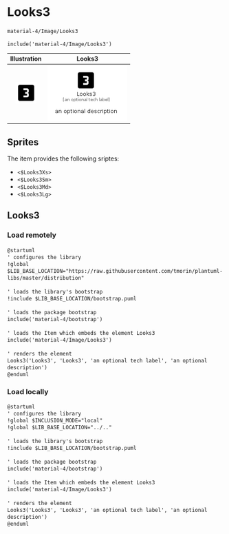 # Looks3


```text
material-4/Image/Looks3
```

```text
include('material-4/Image/Looks3')
```



| Illustration | Looks3 |
| :---: | :---: |
| ![illustration for Illustration](../../material-4/Image/Looks3.png) | ![illustration for Looks3](../../material-4/Image/Looks3.Local.png) |



## Sprites
The item provides the following sriptes:

- `<$Looks3Xs>`
- `<$Looks3Sm>`
- `<$Looks3Md>`
- `<$Looks3Lg>`





## Looks3

### Load remotely
```plantuml
@startuml
' configures the library
!global $LIB_BASE_LOCATION="https://raw.githubusercontent.com/tmorin/plantuml-libs/master/distribution"

' loads the library's bootstrap
!include $LIB_BASE_LOCATION/bootstrap.puml

' loads the package bootstrap
include('material-4/bootstrap')

' loads the Item which embeds the element Looks3
include('material-4/Image/Looks3')

' renders the element
Looks3('Looks3', 'Looks3', 'an optional tech label', 'an optional description')
@enduml
```

### Load locally
```plantuml
@startuml
' configures the library
!global $INCLUSION_MODE="local"
!global $LIB_BASE_LOCATION="../.."

' loads the library's bootstrap
!include $LIB_BASE_LOCATION/bootstrap.puml

' loads the package bootstrap
include('material-4/bootstrap')

' loads the Item which embeds the element Looks3
include('material-4/Image/Looks3')

' renders the element
Looks3('Looks3', 'Looks3', 'an optional tech label', 'an optional description')
@enduml
```

